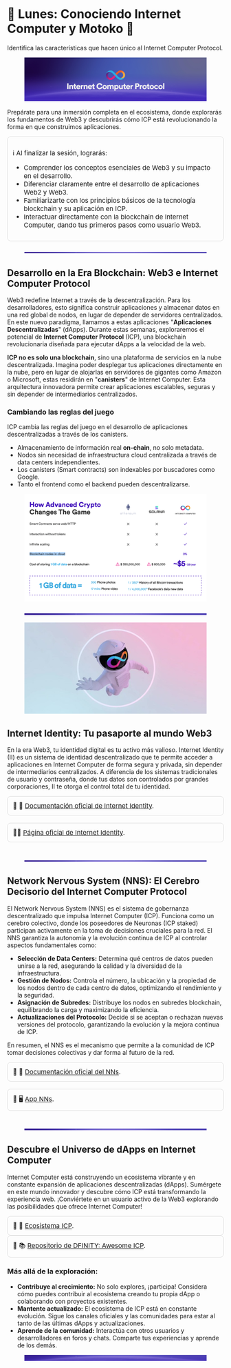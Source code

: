 <!-- ---
description: Identifica las características que hacen único al Internet Computer Protocol.
icon: book-open
--- -->

# 📖 Lunes: Conociendo Internet Computer y Motoko 📖
Identifica las características que hacen único al Internet Computer Protocol.

<figure><img src="../.gitbook/assets/Picture1.png" alt=""><figcaption></figcaption></figure>

Prepárate para una inmersión completa en el ecosistema, donde explorarás los fundamentos de Web3 y descubrirás cómo ICP está revolucionando la forma en que construimos aplicaciones.

<div style="background-color:rgba(248, 249, 250, 0.05); padding: 12px; border-radius: 8px; border: 1px solid #ddd; font-size: 15px;">

  ℹ️ Al finalizar la sesión, lograrás: <br>
  <ul>
    <li> Comprender los conceptos esenciales de Web3 y su impacto en el desarrollo. </li>
    <li> Diferenciar claramente entre el desarrollo de aplicaciones Web2 y Web3. </li>
    <li> Familiarizarte con los principios básicos de la tecnología blockchain y su aplicación en ICP. </li>
    <li> Interactuar directamente con la blockchain de Internet Computer, dando tus primeros pasos como usuario Web3. </li> 
  </ul>
  </a>
</div>



<figure><img src="../.gitbook/assets/Separador.jpg" alt=""><figcaption></figcaption></figure>

## Desarrollo en la Era Blockchain: Web3 e Internet Computer Protocol

Web3 redefine Internet a través de la descentralización. Para los desarrolladores, esto significa construir aplicaciones y almacenar datos en una red global de nodos, en lugar de depender de servidores centralizados. En este nuevo paradigma, llamamos a estas aplicaciones "**Aplicaciones Descentralizadas**" (dApps). Durante estas semanas, exploraremos el potencial de **Internet Computer Protocol** (ICP), una blockchain revolucionaria diseñada para ejecutar dApps a la velocidad de la web.

**ICP no es solo una blockchain**, sino una plataforma de servicios en la nube descentralizada. Imagina poder desplegar tus aplicaciones directamente en la nube, pero en lugar de alojarlas en servidores de gigantes como Amazon o Microsoft, estas residirán en "**canisters**" de Internet Computer. Esta arquitectura innovadora permite crear aplicaciones escalables, seguras y sin depender de intermediarios centralizados.

### Cambiando las reglas del juego

ICP cambia las reglas del juego en el desarrollo de aplicaciones descentralizadas a través de los canisters.

* Almacenamiento de información real **on-chain**, no solo metadata.
* Nodos sin necesidad de infraestructura cloud centralizada a través de data centers independientes.
* Los canisters (Smart contracts) son indexables por buscadores como Google.
* Tanto el frontend como el backend pueden descentralizarse.

<figure><img src="../.gitbook/assets/Picture3.png" alt=""><figcaption></figcaption></figure>

<figure><img src="../.gitbook/assets/Separador.jpg" alt=""><figcaption></figcaption></figure>

<figure><img src="../.gitbook/assets/Picture4.jpg" alt=""><figcaption></figcaption></figure>

## Internet Identity: Tu pasaporte al mundo Web3

En la era Web3, tu identidad digital es tu activo más valioso. Internet Identity (II) es un sistema de identidad descentralizado que te permite acceder a aplicaciones en Internet Computer de forma segura y privada, sin depender de intermediarios centralizados. A diferencia de los sistemas tradicionales de usuario y contraseña, donde tus datos son controlados por grandes corporaciones, II te otorga el control total de tu identidad.

<!-- {% embed url="https://internetcomputer.org/internet-identity" %}
Documentación oficial
{% endembed %} -->
<div style="background-color:rgba(248, 249, 250, 0.05); padding: 12px; border-radius: 8px; border: 1px solid #ddd; font-size: 15px;">
   🔗 📖  <a href="https://internetcomputer.org/internet-identity" target="_blank">Documentación oficial de Internet Identity</a>.
</div>
<br>

<!-- {% embed url="https://identity.ic0.app/" %}
App Internet Identity
{% endembed %} -->
<div style="background-color:rgba(248, 249, 250, 0.05); padding: 12px; border-radius: 8px; border: 1px solid #ddd; font-size: 15px;">
   🔗🔑 <a href="https://identity.ic0.app/" target="_blank">Página oficial de Internet Identity</a>.
</div>
<br>

<figure><img src="../.gitbook/assets/Separador.jpg" alt=""><figcaption></figcaption></figure>

## Network Nervous System (NNS): El Cerebro Decisorio del Internet Computer Protocol

El Network Nervous System (NNS) es el sistema de gobernanza descentralizado que impulsa Internet Computer (ICP). Funciona como un cerebro colectivo, donde los poseedores de Neuronas (ICP staked) participan activamente en la toma de decisiones cruciales para la red. El NNS garantiza la autonomía y la evolución continua de ICP al controlar aspectos fundamentales como:

* **Selección de Data Centers:** Determina qué centros de datos pueden unirse a la red, asegurando la calidad y la diversidad de la infraestructura.
* **Gestión de Nodos:** Controla el número, la ubicación y la propiedad de los nodos dentro de cada centro de datos, optimizando el rendimiento y la seguridad.
* **Asignación de Subredes:** Distribuye los nodos en subredes blockchain, equilibrando la carga y maximizando la eficiencia.
* **Actualizaciones del Protocolo:** Decide si se aceptan o rechazan nuevas versiones del protocolo, garantizando la evolución y la mejora continua de ICP.

En resumen, el NNS es el mecanismo que permite a la comunidad de ICP tomar decisiones colectivas y dar forma al futuro de la red.

<!-- {% embed url="https://internetcomputer.org/nns" %}
Documentación oficial
{% endembed %} -->
<div style="background-color:rgba(248, 249, 250, 0.05); padding: 12px; border-radius: 8px; border: 1px solid #ddd; font-size: 15px;">
   🔗 🧠  <a href="https://internetcomputer.org/nns" target="_blank">Documentación oficial del NNs</a>.
</div>
<br>

<!-- {% embed url="https://nns.ic0.app/" %}
App NNS
{% endembed %} -->
<div style="background-color:rgba(248, 249, 250, 0.05); padding: 12px; border-radius: 8px; border: 1px solid #ddd; font-size: 15px;">
   🔗 🖥️ <a href="https://nns.ic0.app/" target="_blank">App NNs</a>.
</div>
<br>

<figure><img src="../.gitbook/assets/Separador.jpg" alt=""><figcaption></figcaption></figure>

## Descubre el Universo de dApps en Internet Computer

Internet Computer está construyendo un ecosistema vibrante y en constante expansión de aplicaciones descentralizadas (dApps). Sumérgete en este mundo innovador y descubre cómo ICP está transformando la experiencia web. ¡Conviértete en un usuario activo de la Web3 explorando las posibilidades que ofrece Internet Computer!

<!-- {% embed url="https://internetcomputer.org/ecosystem" %}
Ecosistema ICP
{% endembed %} -->
<div style="background-color:rgba(248, 249, 250, 0.05); padding: 12px; border-radius: 8px; border: 1px solid #ddd; font-size: 15px;">
   🔗 📱  <a href="https://internetcomputer.org/ecosystem" target="_blank">Ecosistema ICP</a>.
</div>

<!-- {% embed url="https://github.com/dfinity/awesome-internet-computer" %}
DFINITY: Awesome ICP
{% endembed %} -->
<div style="background-color:rgba(248, 249, 250, 0.05); padding: 12px; border-radius: 8px; border: 1px solid #ddd; font-size: 15px;">
   🔗 📚  <a href="https://github.com/dfinity/awesome-internet-computer" target="_blank">Repositorio de DFINITY: Awesome ICP</a>.
</div>

### **Más allá de la exploración:**

* **Contribuye al crecimiento:** No solo explores, ¡participa! Considera cómo puedes contribuir al ecosistema creando tu propia dApp o colaborando con proyectos existentes.
* **Mantente actualizado:** El ecosistema de ICP está en constante evolución. Sigue los canales oficiales y las comunidades para estar al tanto de las últimas dApps y actualizaciones.
* **Aprende de la comunidad:** Interactúa con otros usuarios y desarrolladores en foros y chats. Comparte tus experiencias y aprende de los demás.

<figure><img src="../.gitbook/assets/Separador2.jpg" alt=""><figcaption></figcaption></figure>
